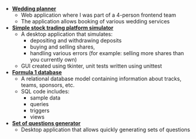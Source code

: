 - **[Wedding planner](https://github.com/MarcinScieszka/wedding-planner)**
  - Web application where I was part of a 4-person frontend team
  - The application allows booking of various wedding services
- **[Simple stock trading platform simulator](https://github.com/MarcinScieszka/stock-trading-platform)**
  - A desktop application that simulates:
    - depositing and withdrawing deposits
    - buying and selling shares, 
    - handling various errors (for example: selling more shares than you currently own)
  - GUI created using tkinter, unit tests written using unittest
- **[Formula 1 database](https://github.com/MarcinScieszka/formula1-database)**
  - A relational database model containing information about tracks, teams, sponsors, etc.
  - SQL code includes:
    - sample data
    - queries
    - triggers
    - views
- **[Set of questions generator](https://github.com/MarcinScieszka/set-of-questions-generator)**
  - Desktop application that allows quickly generating sets of questions
